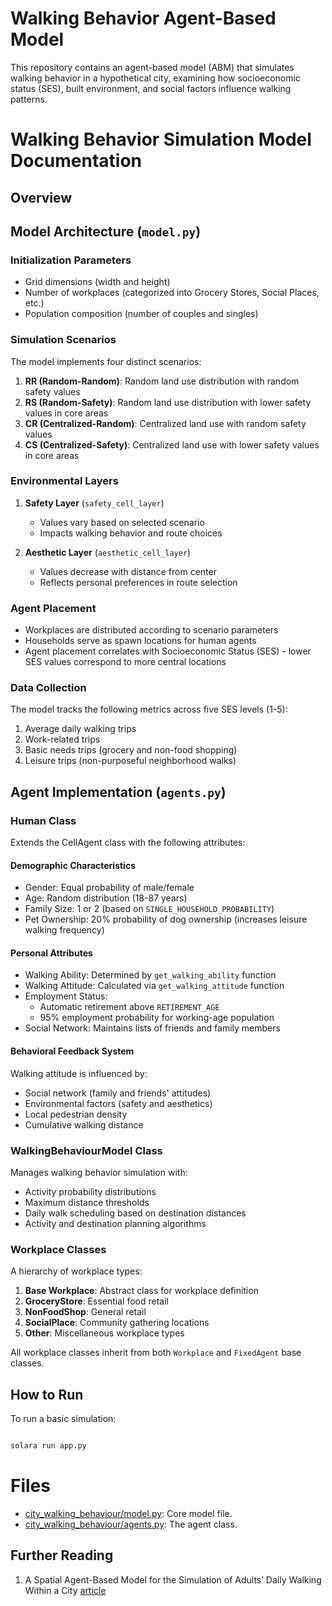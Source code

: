 # Walking Behavior Agent-Based Model

This repository contains an agent-based model (ABM) that simulates walking behavior in a hypothetical city, examining how socioeconomic status (SES), built environment, and social factors influence walking patterns.

# Walking Behavior Simulation Model Documentation

## Overview

## Model Architecture (`model.py`)

### Initialization Parameters

- Grid dimensions (width and height)
- Number of workplaces (categorized into Grocery Stores, Social Places, etc.)
- Population composition (number of couples and singles)

### Simulation Scenarios

The model implements four distinct scenarios:

1. **RR (Random-Random)**: Random land use distribution with random safety values
2. **RS (Random-Safety)**: Random land use distribution with lower safety values in core areas
3. **CR (Centralized-Random)**: Centralized land use with random safety values
4. **CS (Centralized-Safety)**: Centralized land use with lower safety values in core areas

### Environmental Layers

1. **Safety Layer** (`safety_cell_layer`)

   - Values vary based on selected scenario
   - Impacts walking behavior and route choices

2. **Aesthetic Layer** (`aesthetic_cell_layer`)
   - Values decrease with distance from center
   - Reflects personal preferences in route selection

### Agent Placement

- Workplaces are distributed according to scenario parameters
- Households serve as spawn locations for human agents
- Agent placement correlates with Socioeconomic Status (SES) - lower SES values correspond to more central locations

### Data Collection

The model tracks the following metrics across five SES levels (1-5):

1. Average daily walking trips
2. Work-related trips
3. Basic needs trips (grocery and non-food shopping)
4. Leisure trips (non-purposeful neighborhood walks)

## Agent Implementation (`agents.py`)

### Human Class

Extends the CellAgent class with the following attributes:

#### Demographic Characteristics

- Gender: Equal probability of male/female
- Age: Random distribution (18-87 years)
- Family Size: 1 or 2 (based on `SINGLE_HOUSEHOLD_PROBABILITY`)
- Pet Ownership: 20% probability of dog ownership (increases leisure walking frequency)

#### Personal Attributes

- Walking Ability: Determined by `get_walking_ability` function
- Walking Attitude: Calculated via `get_walking_attitude` function
- Employment Status:
  - Automatic retirement above `RETIREMENT_AGE`
  - 95% employment probability for working-age population
- Social Network: Maintains lists of friends and family members

#### Behavioral Feedback System

Walking attitude is influenced by:

- Social network (family and friends' attitudes)
- Environmental factors (safety and aesthetics)
- Local pedestrian density
- Cumulative walking distance

### WalkingBehaviourModel Class

Manages walking behavior simulation with:

- Activity probability distributions
- Maximum distance thresholds
- Daily walk scheduling based on destination distances
- Activity and destination planning algorithms

### Workplace Classes

A hierarchy of workplace types:

1. **Base Workplace**: Abstract class for workplace definition
2. **GroceryStore**: Essential food retail
3. **NonFoodShop**: General retail
4. **SocialPlace**: Community gathering locations
5. **Other**: Miscellaneous workplace types

All workplace classes inherit from both `Workplace` and `FixedAgent` base classes.

## How to Run

To run a basic simulation:

```python

solara run app.py

```

# Files

- [city_walking_behaviour/model.py](city_walking_behaviour/model.py): Core model file.
- [city_walking_behaviour/agents.py](city_walking_behaviour/agents.py): The agent class.

## Further Reading

1. A Spatial Agent-Based Model for the Simulation of Adults’ Daily Walking Within a City [article](https://pmc.ncbi.nlm.nih.gov/articles/PMC3306662/)
